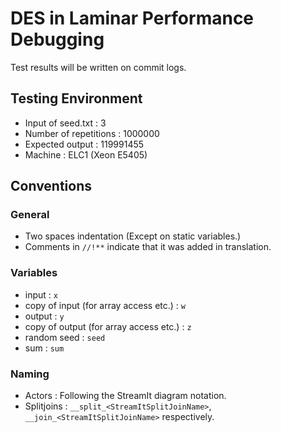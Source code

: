 # DES in Laminar Performance Debugging

Test results will be written on commit logs.

## Testing Environment
- Input of seed.txt : 3
- Number of repetitions : 1000000
- Expected output : 119991455
- Machine : ELC1 (Xeon E5405)

## Conventions

### General

- Two spaces indentation (Except on static variables.)
- Comments in `//!**` indicate that it was added in translation.

### Variables

- input : `x`
- copy of input (for array access etc.) : `w`
- output : `y`
- copy of output (for array access etc.) : `z`
- random seed : `seed`
- sum : `sum`

### Naming

- Actors : Following the StreamIt diagram notation.
- Splitjoins : `__split_<StreamItSplitJoinName>`, `__join_<StreamItSplitJoinName>` respectively.
